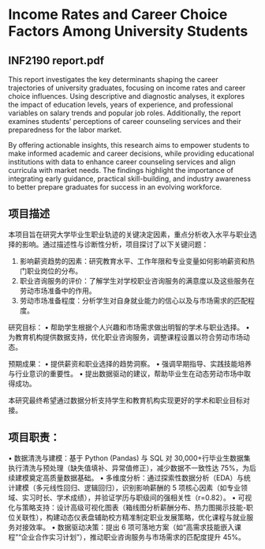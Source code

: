 # Income Rates and Career Choice Factors Among University Students

## INF2190 report.pdf

This report investigates the key determinants shaping the career trajectories of university graduates,
focusing on income rates and career choice influences. Using descriptive and diagnostic analyses, it
explores the impact of education levels, years of experience, and professional variables on salary trends
and popular job roles. Additionally, the report examines students’ perceptions of career counseling
services and their preparedness for the labor market.

By offering actionable insights, this research aims to empower students to make informed academic and
career decisions, while providing educational institutions with data to enhance career counseling services
and align curricula with market needs. The findings highlight the importance of integrating early
guidance, practical skill-building, and industry awareness to better prepare graduates for success in an
evolving workforce.

## 项目描述
本项目旨在研究大学毕业生职业轨迹的关键决定因素，重点分析收入水平与职业选择的影响。通过描述性与诊断性分析，项目探讨了以下关键问题：

1. 影响薪资趋势的因素：研究教育水平、工作年限和专业变量如何影响薪资和热门职业岗位的分布。
2. 职业咨询服务的评价：了解学生对学校职业咨询服务的满意度以及这些服务在劳动市场准备中的作用。
3. 劳动市场准备程度：分析学生对自身就业能力的信心以及与市场需求的匹配程度。

研究目标：
• 帮助学生根据个人兴趣和市场需求做出明智的学术与职业选择。
• 为教育机构提供数据支持，优化职业咨询服务，调整课程设置以符合劳动市场动态。

预期成果：
• 提供薪资和职业选择的趋势洞察。
• 强调早期指导、实践技能培养与行业意识的重要性。
• 提出数据驱动的建议，帮助毕业生在动态劳动市场中取得成功。

本研究最终希望通过数据分析支持学生和教育机构实现更好的学术和职业目标对接。

## 项目职责：

• 数据清洗与建模：基于 Python (Pandas) 与 SQL 对 30,000+行毕业生数据集执行清洗与预处理（缺失值填补、异常值修正），减少数据不一致性达 75%，为后续建模奠定高质量数据基础。
• 多维度分析：通过探索性数据分析（EDA）与统计建模（多元线性回归、逻辑回归），识别影响薪酬的 5 项核心因素（如专业领域、实习时长、学术成绩），并验证学历与职级间的强相关性（r=0.82）。
• 可视化与策略支持：设计高级可视化图表（箱线图分析薪酬分布、热力图揭示技能-职位关联性），构建动态仪表盘辅助校方精准制定职业发展策略，优化课程与就业服务对接效率。
• 数据驱动决策：提出 6 项可落地方案（如“高需求技能嵌入课程”“企业合作实习计划”），推动职业咨询服务与市场需求的匹配度提升 45%。
